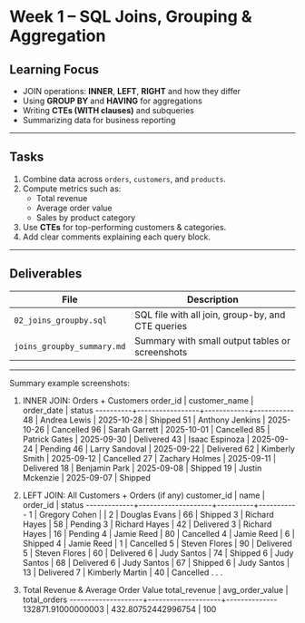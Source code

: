 # Week 1 – SQL Joins, Grouping & Aggregation

## Learning Focus
- JOIN operations: **INNER**, **LEFT**, **RIGHT** and how they differ  
- Using **GROUP BY** and **HAVING** for aggregations  
- Writing **CTEs (WITH clauses)** and subqueries  
- Summarizing data for business reporting  

---

## Tasks
1. Combine data across `orders`, `customers`, and `products`.  
2. Compute metrics such as:  
   - Total revenue  
   - Average order value  
   - Sales by product category  
3. Use **CTEs** for top-performing customers & categories.  
4. Add clear comments explaining each query block.

---

## Deliverables
| File | Description |
|-------|--------------|
| `02_joins_groupby.sql` | SQL file with all join, group-by, and CTE queries |
| `joins_groupby_summary.md` | Summary with small output tables or screenshots |

---


Summary example screenshots:

1. INNER JOIN: Orders + Customers
order_id |  customer_name  | order_date |  status
----------+-----------------+------------+-----------
       48 | Andrea Lewis    | 2025-10-28 | Shipped
       51 | Anthony Jenkins | 2025-10-26 | Cancelled
       96 | Sarah Garrett   | 2025-10-01 | Cancelled
       85 | Patrick Gates   | 2025-09-30 | Delivered
       43 | Isaac Espinoza  | 2025-09-24 | Pending
       46 | Larry Sandoval  | 2025-09-22 | Delivered
       62 | Kimberly Smith  | 2025-09-12 | Cancelled
       27 | Zachary Holmes  | 2025-09-11 | Delivered
       18 | Benjamin Park   | 2025-09-08 | Shipped
       19 | Justin Mckenzie | 2025-09-07 | Shipped

2. LEFT JOIN: All Customers + Orders (if any)
customer_id |        name        | order_id |  status
-------------+--------------------+----------+-----------
           1 | Gregory Cohen      |          |
           2 | Douglas Evans      |       66 | Shipped
           3 | Richard Hayes      |       58 | Pending
           3 | Richard Hayes      |       42 | Delivered
           3 | Richard Hayes      |       16 | Pending
           4 | Jamie Reed         |       80 | Cancelled
           4 | Jamie Reed         |        6 | Shipped
           4 | Jamie Reed         |        1 | Cancelled
           5 | Steven Flores      |       90 | Delivered
           5 | Steven Flores      |       60 | Delivered
           6 | Judy Santos        |       74 | Shipped
           6 | Judy Santos        |       68 | Delivered
           6 | Judy Santos        |       67 | Shipped
           6 | Judy Santos        |       13 | Delivered
           7 | Kimberly Martin    |       40 | Cancelled
           .
           .
           .

3. Total Revenue & Average Order Value
  total_revenue    |  avg_order_value   | total_orders
--------------------+--------------------+--------------
 132871.91000000003 | 432.80752442996754 |          100